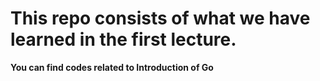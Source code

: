 # This repo consists of what we have learned in the first lecture.

**You can find codes related to Introduction of Go**
